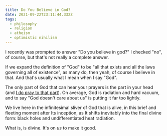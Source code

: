 ```yaml
---
title: Do You Believe in God?
date: 2021-09-22T23:11:44.332Z
tags:
  - philosophy
  - religion
  - atheism
  - optimistic nihilism
---
```

I recently was prompted to answer "Do you believe in god?"  I checked "no",
of course, but that's not really a complete answer.

If we expand the definition of "God" to be "all that exists and all the
laws governing all of existence", as many do, then yeah, of course I
believe in that.  And that's usually what I mean when I say "God".

The only part of God that can hear your prayers is the part in your head
(and [I do pray to that
part](/2016/07/an-aspirational-meditation-in-12-stanzas/)).  On average,
God is radiation and hard vacuum, and to say "God doesn't care about us" is
putting it far too lightly.

We live here in the infinitesimal sliver of God that is alive, in this
brief and fleeting moment after Its inception, as It shifts inevitably into
the final divine form: black holes and undifferentiated heat radiation.

What is, is divine.  It's on _us_ to make it good.
